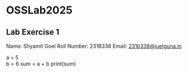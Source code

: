 # OSSLab2025
## Lab Exercise 1
Name: Shyamit Goel
Roll Number: 231B338
Email: 231b338@juetguna.in

a = 5  
b = 6
sum = a + b
print(sum)
